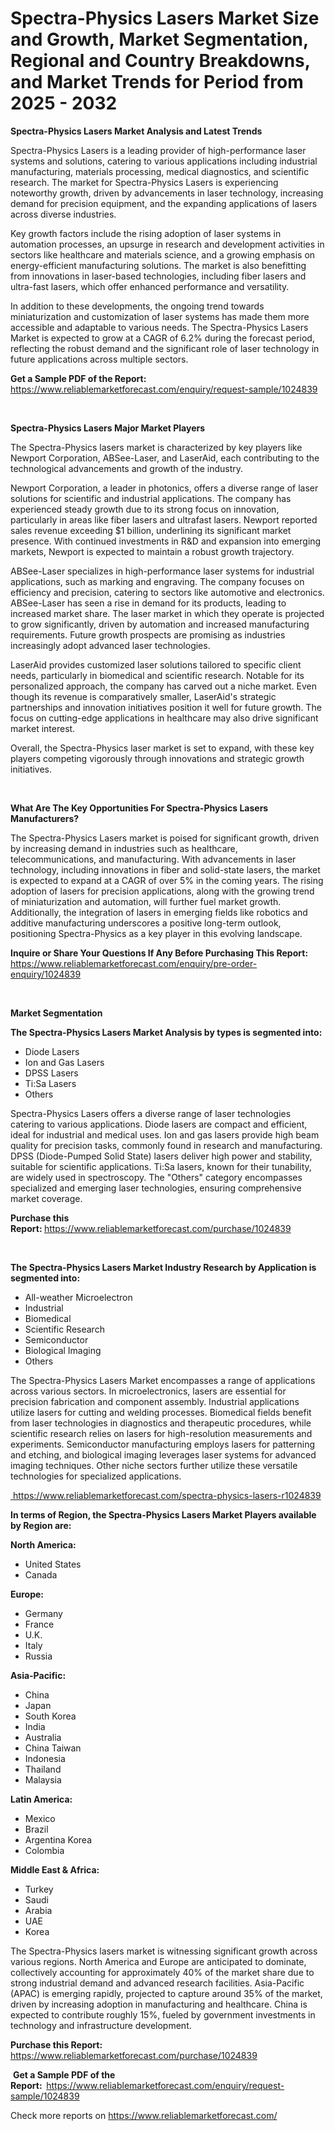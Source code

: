 <p><h1>Spectra-Physics Lasers Market Size and Growth, Market Segmentation, Regional and Country Breakdowns, and Market Trends for Period from 2025 -  2032</h1></p><p><strong>Spectra-Physics Lasers Market Analysis and Latest Trends</strong></p>
<p><p>Spectra-Physics Lasers is a leading provider of high-performance laser systems and solutions, catering to various applications including industrial manufacturing, materials processing, medical diagnostics, and scientific research. The market for Spectra-Physics Lasers is experiencing noteworthy growth, driven by advancements in laser technology, increasing demand for precision equipment, and the expanding applications of lasers across diverse industries. </p><p>Key growth factors include the rising adoption of laser systems in automation processes, an upsurge in research and development activities in sectors like healthcare and materials science, and a growing emphasis on energy-efficient manufacturing solutions. The market is also benefitting from innovations in laser-based technologies, including fiber lasers and ultra-fast lasers, which offer enhanced performance and versatility.</p><p>In addition to these developments, the ongoing trend towards miniaturization and customization of laser systems has made them more accessible and adaptable to various needs. The Spectra-Physics Lasers Market is expected to grow at a CAGR of 6.2% during the forecast period, reflecting the robust demand and the significant role of laser technology in future applications across multiple sectors.</p></p>
<p><strong>Get a Sample PDF of the Report:&nbsp;</strong> <a href="https://www.reliablemarketforecast.com/enquiry/request-sample/1024839?utm_campaign=2621&utm_medium=2&utm_source=Github&utm_content=ia&utm_term=25022025&utm_id=spectra-physics-lasers">https://www.reliablemarketforecast.com/enquiry/request-sample/1024839</a></p>
<p>&nbsp;</p>
<p><strong>Spectra-Physics Lasers Major Market Players</strong></p>
<p><p>The Spectra-Physics lasers market is characterized by key players like Newport Corporation, ABSee-Laser, and LaserAid, each contributing to the technological advancements and growth of the industry.</p><p>Newport Corporation, a leader in photonics, offers a diverse range of laser solutions for scientific and industrial applications. The company has experienced steady growth due to its strong focus on innovation, particularly in areas like fiber lasers and ultrafast lasers. Newport reported sales revenue exceeding $1 billion, underlining its significant market presence. With continued investments in R&D and expansion into emerging markets, Newport is expected to maintain a robust growth trajectory.</p><p>ABSee-Laser specializes in high-performance laser systems for industrial applications, such as marking and engraving. The company focuses on efficiency and precision, catering to sectors like automotive and electronics. ABSee-Laser has seen a rise in demand for its products, leading to increased market share. The laser market in which they operate is projected to grow significantly, driven by automation and increased manufacturing requirements. Future growth prospects are promising as industries increasingly adopt advanced laser technologies.</p><p>LaserAid provides customized laser solutions tailored to specific client needs, particularly in biomedical and scientific research. Notable for its personalized approach, the company has carved out a niche market. Even though its revenue is comparatively smaller, LaserAid's strategic partnerships and innovation initiatives position it well for future growth. The focus on cutting-edge applications in healthcare may also drive significant market interest.</p><p>Overall, the Spectra-Physics laser market is set to expand, with these key players competing vigorously through innovations and strategic growth initiatives.</p></p>
<p>&nbsp;</p>
<p><strong>What Are The Key Opportunities For Spectra-Physics Lasers Manufacturers?</strong></p>
<p><p>The Spectra-Physics Lasers market is poised for significant growth, driven by increasing demand in industries such as healthcare, telecommunications, and manufacturing. With advancements in laser technology, including innovations in fiber and solid-state lasers, the market is expected to expand at a CAGR of over 5% in the coming years. The rising adoption of lasers for precision applications, along with the growing trend of miniaturization and automation, will further fuel market growth. Additionally, the integration of lasers in emerging fields like robotics and additive manufacturing underscores a positive long-term outlook, positioning Spectra-Physics as a key player in this evolving landscape.</p></p>
<p><strong>Inquire or Share Your Questions If Any Before Purchasing This Report:</strong> <a href="https://www.reliablemarketforecast.com/enquiry/pre-order-enquiry/1024839?utm_campaign=2621&utm_medium=2&utm_source=Github&utm_content=ia&utm_term=25022025&utm_id=spectra-physics-lasers">https://www.reliablemarketforecast.com/enquiry/pre-order-enquiry/1024839</a></p>
<p>&nbsp;</p>
<p><strong>Market Segmentation</strong></p>
<p><strong>The Spectra-Physics Lasers Market Analysis by types is segmented into:</strong></p>
<p><ul><li>Diode Lasers</li><li>Ion and Gas Lasers</li><li>DPSS Lasers</li><li>Ti:Sa Lasers</li><li>Others</li></ul></p>
<p><p>Spectra-Physics Lasers offers a diverse range of laser technologies catering to various applications. Diode lasers are compact and efficient, ideal for industrial and medical uses. Ion and gas lasers provide high beam quality for precision tasks, commonly found in research and manufacturing. DPSS (Diode-Pumped Solid State) lasers deliver high power and stability, suitable for scientific applications. Ti:Sa lasers, known for their tunability, are widely used in spectroscopy. The "Others" category encompasses specialized and emerging laser technologies, ensuring comprehensive market coverage.</p></p>
<p><strong>Purchase this Report:&nbsp;</strong><a href="https://www.reliablemarketforecast.com/purchase/1024839?utm_campaign=2621&utm_medium=2&utm_source=Github&utm_content=ia&utm_term=25022025&utm_id=spectra-physics-lasers">https://www.reliablemarketforecast.com/purchase/1024839</a></p>
<p>&nbsp;</p>
<p><strong>The Spectra-Physics Lasers Market Industry Research by Application is segmented into:</strong></p>
<p><ul><li>All-weather Microelectron</li><li>Industrial</li><li>Biomedical</li><li>Scientific Research</li><li>Semiconductor</li><li>Biological Imaging</li><li>Others</li></ul></p>
<p><p>The Spectra-Physics Lasers Market encompasses a range of applications across various sectors. In microelectronics, lasers are essential for precision fabrication and component assembly. Industrial applications utilize lasers for cutting and welding processes. Biomedical fields benefit from laser technologies in diagnostics and therapeutic procedures, while scientific research relies on lasers for high-resolution measurements and experiments. Semiconductor manufacturing employs lasers for patterning and etching, and biological imaging leverages laser systems for advanced imaging techniques. Other niche sectors further utilize these versatile technologies for specialized applications.</p></p>
<p><a href="https://www.reliablemarketforecast.com/spectra-physics-lasers-r1024839?utm_campaign=2621&utm_medium=2&utm_source=Github&utm_content=ia&utm_term=25022025&utm_id=spectra-physics-lasers">&nbsp;https://www.reliablemarketforecast.com/spectra-physics-lasers-r1024839</a></p>
<p><strong>In terms of Region, the Spectra-Physics Lasers Market Players available by Region are:</strong></p>
<p>
    <p> <strong> North America: </strong>
        <ul>
            <li>United States</li>
            <li>Canada</li>
        </ul>
        </p> 
    <p> <strong> Europe: </strong>
        <ul>
            <li>Germany</li>
            <li>France</li>
            <li>U.K.</li>
            <li>Italy</li>
            <li>Russia</li>
        </ul>
        </p> 
    <p> <strong> Asia-Pacific: </strong>
        <ul>
            <li>China</li>
            <li>Japan</li>
            <li>South Korea</li>
            <li>India</li>
            <li>Australia</li>
            <li>China Taiwan</li>
            <li>Indonesia</li>
            <li>Thailand</li>
            <li>Malaysia</li>
        </ul>
        </p> 
    <p> <strong> Latin America: </strong>
        <ul>
            <li>Mexico</li>
            <li>Brazil</li>
            <li>Argentina Korea</li>
            <li>Colombia</li>
        </ul>
        </p> 
    <p> <strong> Middle East & Africa: </strong>
        <ul>
            <li>Turkey</li>
            <li>Saudi</li>
            <li>Arabia</li>
            <li>UAE</li>
            <li>Korea</li>
        </ul>
    </p>
    </p>
<p><p>The Spectra-Physics lasers market is witnessing significant growth across various regions. North America and Europe are anticipated to dominate, collectively accounting for approximately 40% of the market share due to strong industrial demand and advanced research facilities. Asia-Pacific (APAC) is emerging rapidly, projected to capture around 35% of the market, driven by increasing adoption in manufacturing and healthcare. China is expected to contribute roughly 15%, fueled by government investments in technology and infrastructure development.</p></p>
<p><strong>Purchase this Report: </strong><a href="https://www.reliablemarketforecast.com/purchase/1024839?utm_campaign=2621&utm_medium=2&utm_source=Github&utm_content=ia&utm_term=25022025&utm_id=spectra-physics-lasers">https://www.reliablemarketforecast.com/purchase/1024839</a></p>
<p>&nbsp;<strong>Get a Sample PDF of the Report:&nbsp;&nbsp;</strong><a href="https://www.reliablemarketforecast.com/enquiry/request-sample/1024839?utm_campaign=2621&utm_medium=2&utm_source=Github&utm_content=ia&utm_term=25022025&utm_id=spectra-physics-lasers">https://www.reliablemarketforecast.com/enquiry/request-sample/1024839</a></p>
<p><strong></strong></p>
<p>Check more reports on <a href="https://www.reliablemarketforecast.com/?utm_campaign=2621&utm_medium=2&utm_source=Github&utm_content=ia&utm_term=25022025&utm_id=spectra-physics-lasers">https://www.reliablemarketforecast.com/</a></p>